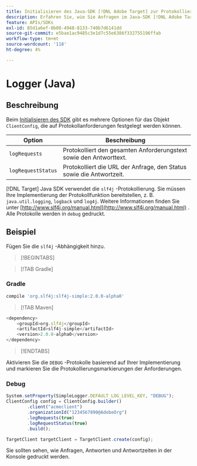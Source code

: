 ```yaml
---
title: Initialisieren des Java-SDK [!DNL Adobe Target] zur Protokollierung von Anforderungen
description: Erfahren Sie, wie Sie Anfragen im Java-SDK [!DNL Adobe Target] protokollieren.
feature: APIs/SDKs
exl-id: 85d1a6ef-0b08-4948-8133-740b7d6141dd
source-git-commit: e5bae1ac9485c3e1d7c55e6386f332755196ffab
workflow-type: tm+mt
source-wordcount: '118'
ht-degree: 4%

---
```


# Logger (Java)

## Beschreibung

Beim [ Initialisieren des SDK](initialize-sdk.md) gibt es mehrere Optionen für das Objekt `ClientConfig`, die auf Protokollanforderungen festgelegt werden können.

| Option | Beschreibung |
| --- | --- |
| `logRequests` | Protokolliert den gesamten Anforderungstext sowie den Antworttext. |
| `logRequestStatus` | Protokolliert die URL der Anfrage, den Status sowie die Antwortzeit. |

[!DNL Target] Java SDK verwendet die `slf4j` -Protokollierung. Sie müssen Ihre Implementierung der Protokollfunktion bereitstellen, z. B. `java.util.logging`, `logback` und `log4j`. Weitere Informationen finden Sie unter [http://www.slf4j.org/manual.html](http://www.slf4j.org/manual.html) . Alle Protokolle werden in `debug` gedruckt.

## Beispiel

Fügen Sie die `slf4j` -Abhängigkeit hinzu.

>[!BEGINTABS]

>[!TAB Gradle]

### Gradle

```javascript {line-numbers="true"}
compile 'org.slf4j:slf4j-simple:2.0.0-alpha0'
```

>[!TAB Maven]

```javascript {line-numbers="true"}
<dependency>
    <groupId>org.slf4j</groupId>
    <artifactId>slf4j-simple</artifactId>
    <version>2.0.0-alpha0</version>
</dependency>
```

>[!ENDTABS]

Aktivieren Sie die `DEBUG` -Protokolle basierend auf Ihrer Implementierung und markieren Sie die Protokollierungsmarkierungen der Anforderungen.

### Debug

```javascript {line-numbers="true"}
System.setProperty(SimpleLogger.DEFAULT_LOG_LEVEL_KEY, "DEBUG");
ClientConfig config = ClientConfig.builder()
        .client("acmeclient")
        .organizationId("1234567890@AdobeOrg")
        .logRequests(true)
        .logRequestStatus(true)
        .build();

TargetClient targetClient = TargetClient.create(config);
```

Sie sollten sehen, wie Anfragen, Antworten und Antwortzeiten in der Konsole gedruckt werden.
